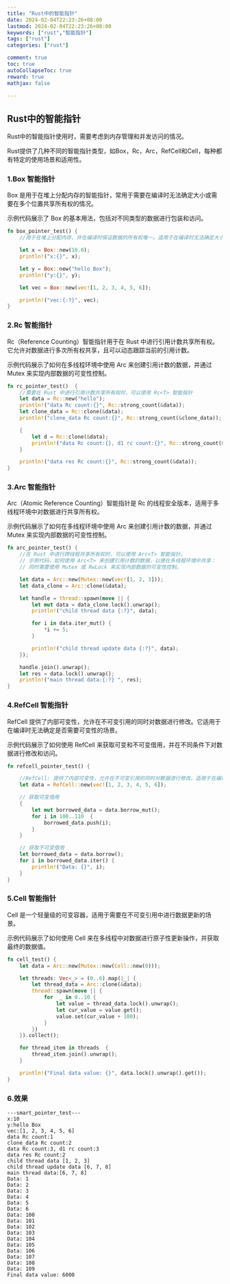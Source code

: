 ```yaml
---
title: "Rust中的智能指针"
date: 2024-02-04T22:23:26+08:00
lastmod: 2024-02-04T22:23:26+08:00
keywords: ["rust","智能指针"]
tags: ["rust"]
categories: ["rust"]

comment: true
toc: true
autoCollapseToc: true
reward: true
mathjax: false

---
```


<!--more-->
## Rust中的智能指针
Rust中的智能指针使用时，需要考虑到内存管理和并发访问的情况。

Rust提供了几种不同的智能指针类型，如Box，Rc，Arc，RefCell和Cell，每种都有特定的使用场景和适用性。

### 1.Box 智能指针

Box 是用于在堆上分配内存的智能指针，常用于需要在编译时无法确定大小或需要在多个位置共享所有权的情况。

示例代码展示了 Box 的基本用法，包括对不同类型的数据进行包装和访问。

```rust
fn box_pointer_test() {
	//用于在堆上分配内存，并在编译时保证数据的所有权唯一。适用于在编译时无法确定大小或需要在多个位置共享所有权的情况。

	let x = Box::new(10.0);
	println!("x:{}", x);

	let y = Box::new("hello Box");
	println!("y:{}", y);

	let vec = Box::new(vec![1, 2, 3, 4, 5, 6]);

	println!("vec:{:?}", vec);
}
```

### 2.Rc 智能指针

Rc（Reference Counting）智能指针用于在 Rust 中进行引用计数共享所有权。它允许对数据进行多次所有权共享，且可以动态跟踪当前的引用计数。

示例代码展示了如何在多线程环境中使用 Arc 来创建引用计数的数据，并通过 Mutex 来实现内部数据的可变性控制。
```rust
fn rc_pointer_test()  {
	//需要在 Rust 中进行引用计数共享所有权时，可以使用 Rc<T> 智能指针
	let data = Rc::new("hello");
	println!("data Rc count:{}", Rc::strong_count(&data));
	let clone_data = Rc::clone(&data);
	println!("clone_data Rc count:{}", Rc::strong_count(&clone_data));

	{
		let d = Rc::clone(&data);
		println!("data Rc count:{}, d1 rc count:{}", Rc::strong_count(&data), Rc::strong_count(&d));
	}

	println!("data res Rc count:{}", Rc::strong_count(&data));
}
```

### 3.Arc 智能指针

Arc（Atomic Reference Counting）智能指针是 Rc 的线程安全版本，适用于多线程环境中对数据进行共享所有权。

示例代码展示了如何在多线程环境中使用 Arc 来创建引用计数的数据，并通过 Mutex 来实现内部数据的可变性控制。

```rust
fn arc_pointer_test() {
	//在 Rust 中进行跨线程共享所有权时，可以使用 Arc<T> 智能指针。
	// 示例代码，如何使用 Arc<T> 来创建引用计数的数据，以便在多线程环境中共享：
	// 同时需要使用 Mutex 或 RwLock 来实现内部数据的可变性控制。

	let data = Arc::new(Mutex::new(vec![1, 2, 3]));
	let data_clone = Arc::clone(&data);

	let handle = thread::spawn(move || {
		let mut data = data_clone.lock().unwrap();
		println!("child thread data {:?}", data);

		for i in data.iter_mut() {
			*i += 5;
		}

		println!("child thread update data {:?}", data);
	});

	handle.join().unwrap();
	let res = data.lock().unwrap();
	println!("main thread data:{:?} ", res);
}

```

### 4.RefCell 智能指针

RefCell 提供了内部可变性，允许在不可变引用的同时对数据进行修改。它适用于在编译时无法确定是否需要可变性的场景。

示例代码展示了如何使用 RefCell 来获取可变和不可变借用，并在不同条件下对数据进行修改和访问。

```rust
fn refcell_pointer_test() {

	//RefCell: 提供了内部可变性，允许在不可变引用的同时对数据进行修改。适用于在编译时无法确定是否需要可变性的场景
	let data = RefCell::new(vec![1, 2, 3, 4, 5, 6]);

	// 获取可变借用
	{
		let mut borrowed_data = data.borrow_mut();
		for i in 100..110  {
			borrowed_data.push(i);
		}
	}

	// 获取不可变借用
	let borrowed_data = data.borrow();
	for i in borrowed_data.iter() {
		println!("Data: {}", i);
	}
}
```

### 5.Cell 智能指针

Cell 是一个轻量级的可变容器，适用于需要在不可变引用中进行数据更新的场景。

示例代码展示了如何使用 Cell 来在多线程中对数据进行原子性更新操作，并获取最终的数据值。

```rust
fn cell_test() {
	let data = Arc::new(Mutex::new(Cell::new(0)));

	let threads: Vec<_> = (0..6).map(|_| {
		let thread_data = Arc::clone(&data);
		thread::spawn(move || {
			for  _ in 0..10 {
				let value = thread_data.lock().unwrap();
				let cur_value = value.get();
				value.set(cur_value + 100);
			}
		})
	}).collect();

	for thread_item in threads  {
		thread_item.join().unwrap();
	}

	println!("Final data value: {}", data.lock().unwrap().get());
}
```

### 6.效果

```shell
---smart_pointer_test---
x:10
y:hello Box
vec:[1, 2, 3, 4, 5, 6]
data Rc count:1
clone_data Rc count:2
data Rc count:3, d1 rc count:3
data res Rc count:2
child thread data [1, 2, 3]
child thread update data [6, 7, 8]
main thread data:[6, 7, 8] 
Data: 1
Data: 2
Data: 3
Data: 4
Data: 5
Data: 6
Data: 100
Data: 101
Data: 102
Data: 103
Data: 104
Data: 105
Data: 106
Data: 107
Data: 108
Data: 109
Final data value: 6000
```